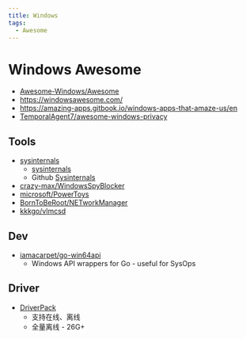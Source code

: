 ```yaml
---
title: Windows
tags:
  - Awesome
---
```


# Windows Awesome

- [Awesome-Windows/Awesome](https://github.com/Awesome-Windows/Awesome)
- https://windowsawesome.com/
- https://amazing-apps.gitbook.io/windows-apps-that-amaze-us/en
- [TemporalAgent7/awesome-windows-privacy](https://github.com/TemporalAgent7/awesome-windows-privacy)

## Tools

- [sysinternals](https://technet.microsoft.com/en-us/sysinternals/bb842062)
  - [sysinternals](https://docs.microsoft.com/zh-cn/sysinternals/)
  - Github [Sysinternals](https://github.com/Sysinternals)
- [crazy-max/WindowsSpyBlocker](https://github.com/crazy-max/WindowsSpyBlocker)
- [microsoft/PowerToys](https://github.com/microsoft/PowerToys)
- [BornToBeRoot/NETworkManager](https://github.com/BornToBeRoot/NETworkManager)
- [kkkgo/vlmcsd](https://github.com/kkkgo/vlmcsd)

## Dev

- [iamacarpet/go-win64api](https://github.com/iamacarpet/go-win64api)
  - Windows API wrappers for Go - useful for SysOps

## Driver

- [DriverPack](https://drp.su)
  - 支持在线、离线
  - 全量离线 - 26G+
